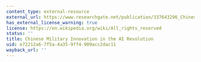 ```yaml
---
content_type: external-resource
external_url: https://www.researchgate.net/publication/337643296_Chinese_Military_Innovation_in_the_AI_Revolution
has_external_license_warning: true
license: https://en.wikipedia.org/wiki/All_rights_reserved
status: ''
title: Chinese Military Innovation in the AI Revolution
uid: e72212a6-7f5a-4a35-9ff4-909acc2dac11
wayback_url: ''
---
```

